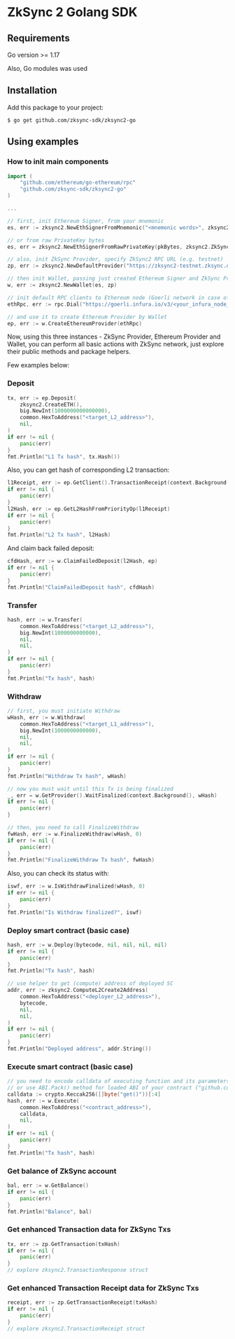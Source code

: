 ZkSync 2 Golang SDK
===


## Requirements

Go version >= 1.17

Also, Go modules was used

## Installation

Add this package to your project: 

```shell
$ go get github.com/zksync-sdk/zksync2-go
```

## Using examples

### How to init main components

```go
import (
    "github.com/ethereum/go-ethereum/rpc"
    "github.com/zksync-sdk/zksync2-go"
)

...

// first, init Ethereum Signer, from your mnemonic
es, err := zksync2.NewEthSignerFromMnemonic("<mnemonic words>", zksync2.ZkSyncChainIdMainnet)

// or from raw PrivateKey bytes
es, err = zksync2.NewEthSignerFromRawPrivateKey(pkBytes, zksync2.ZkSyncChainIdMainnet)

// also, init ZkSync Provider, specify ZkSync2 RPC URL (e.g. testnet)
zp, err := zksync2.NewDefaultProvider("https://zksync2-testnet.zksync.dev")

// then init Wallet, passing just created Ethereum Signer and ZkSync Provider   
w, err := zksync2.NewWallet(es, zp)

// init default RPC clients to Ethereum node (Goerli network in case of ZkSync2 testnet)
ethRpc, err := rpc.Dial("https://goerli.infura.io/v3/<your_infura_node_id>")

// and use it to create Ethereum Provider by Wallet 
ep, err := w.CreateEthereumProvider(ethRpc)
```

Now, using this three instances - ZkSync Provider, Ethereum Provider and Wallet, 
you can perform all basic actions with ZkSync network, just explore their public methods and package helpers.

Few examples below:

### Deposit
```go
tx, err := ep.Deposit(
    zksync2.CreateETH(),
    big.NewInt(1000000000000000), 
    common.HexToAddress("<target_L2_address>"), 
    nil,
)
if err != nil {
    panic(err)
}
fmt.Println("L1 Tx hash", tx.Hash())
```
Also, you can get hash of corresponding L2 transaction:
```go
l1Receipt, err := ep.GetClient().TransactionReceipt(context.Background(), l1Hash)
if err != nil {
    panic(err)
}
l2Hash, err := ep.GetL2HashFromPriorityOp(l1Receipt)
if err != nil {
    panic(err)
}
fmt.Println("L2 Tx hash", l2Hash)
```
And claim back failed deposit:
```go
cfdHash, err := w.ClaimFailedDeposit(l2Hash, ep)
if err != nil {
    panic(err)
}
fmt.Println("ClaimFailedDeposit hash", cfdHash)
```

### Transfer
```go
hash, err := w.Transfer(
    common.HexToAddress("<target_L2_address>"), 
    big.NewInt(1000000000000),
    nil, 
    nil,
)
if err != nil {
    panic(err)
}
fmt.Println("Tx hash", hash)
```

### Withdraw
```go
// first, you must initiate Withdraw 
wHash, err := w.Withdraw(
    common.HexToAddress("<target_L1_address>"), 
    big.NewInt(1000000000000), 
    nil, 
    nil,
)
if err != nil {
    panic(err)
}
fmt.Println("Withdraw Tx hash", wHash)

// now you must wait until this Tx is being finalized
_, err = w.GetProvider().WaitFinalized(context.Background(), wHash)
if err != nil {
    panic(err)
}

// then, you need to call FinalizeWithdraw 
fwHash, err := w.FinalizeWithdraw(wHash, 0)
if err != nil {
    panic(err)
}
fmt.Println("FinalizeWithdraw Tx hash", fwHash)
```
Also, you can check its status with:
```go
iswf, err := w.IsWithdrawFinalized(wHash, 0)
if err != nil {
    panic(err)
}
fmt.Println("Is Withdraw finalized?", iswf)
```

### Deploy smart contract (basic case)
```go
hash, err := w.Deploy(bytecode, nil, nil, nil, nil)
if err != nil {
    panic(err)
}
fmt.Println("Tx hash", hash)

// use helper to get (compute) address of deployed SC
addr, err := zksync2.ComputeL2Create2Address(
	common.HexToAddress("<deployer_L2_address>"), 
	bytecode, 
	nil, 
	nil,
)
if err != nil {
    panic(err)
}
fmt.Println("Deployed address", addr.String())
```

### Execute smart contract (basic case)
```go
// you need to encode calldata of executing function and its parameters
// or use ABI.Pack() method for loaded ABI of your contract ("github.com/ethereum/go-ethereum/accounts/abi")
calldata := crypto.Keccak256([]byte("get()"))[:4]
hash, err := w.Execute(
    common.HexToAddress("<contract_address>"),
    calldata,
    nil,
)
if err != nil {
    panic(err)
}
fmt.Println("Tx hash", hash)
```

### Get balance of ZkSync account
```go
bal, err := w.GetBalance()
if err != nil {
    panic(err)
}
fmt.Println("Balance", bal)
```

### Get enhanced Transaction data for ZkSync Txs
```go
tx, err := zp.GetTransaction(txHash)
if err != nil {
    panic(err)
}
// explore zksync2.TransactionResponse struct
```

### Get enhanced Transaction Receipt data for ZkSync Txs
```go
receipt, err := zp.GetTransactionReceipt(txHash)
if err != nil {
    panic(err)
}
// explore zksync2.TransactionReceipt struct
```
